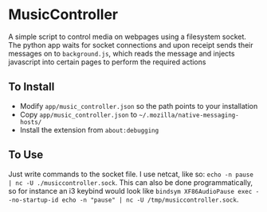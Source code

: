 # MusicController

A simple script to control media on webpages using a filesystem socket. The python app waits for socket connections and upon receipt sends their messages on to `background.js`, which reads the message and injects javascript into certain pages to perform the required actions

## To Install

 - Modify `app/music_controller.json` so the path points to your installation
 - Copy `app/music_controller.json` to `~/.mozilla/native-messaging-hosts/`
 - Install the extension from `about:debugging`

## To Use

Just write commands to the socket file. I use netcat, like so: `echo -n pause | nc -U ./musiccontroller.sock`. This can also be done programmatically, so for instance an i3 keybind would look like `bindsym XF86AudioPause exec --no-startup-id echo -n "pause" | nc -U /tmp/musiccontroller.sock`.
